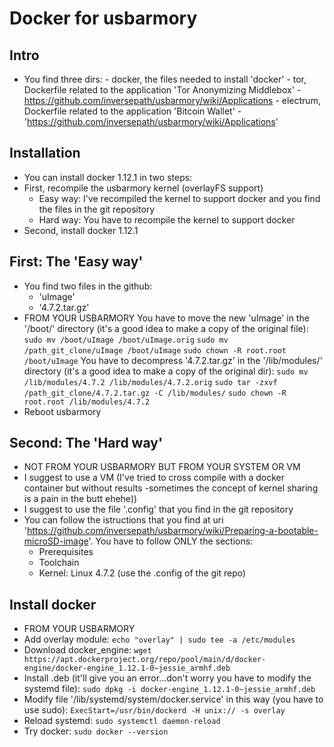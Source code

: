 Docker for usbarmory
====================

## Intro

- You find three dirs:
        - docker, the files needed to install 'docker'
        - tor, Dockerfile related to the application 'Tor Anonymizing Middlebox' - https://github.com/inversepath/usbarmory/wiki/Applications
        - electrum, Dockerfile related to the application 'Bitcoin Wallet' - 'https://github.com/inversepath/usbarmory/wiki/Applications'

## Installation

- You can install docker 1.12.1 in two steps:
- First, recompile the usbarmory kernel (overlayFS support)
	- Easy way: I've recompiled the kernel to support docker and you find the files in the git repository
	- Hard way: You have to recompile the kernel to support docker
- Second, install docker 1.12.1

## First: The 'Easy way'
- You find two files in the github:
	- 'uImage'
	- '4.7.2.tar.gz'
- FROM YOUR USBARMORY
  You have to move the new 'uImage' in the '/boot/' directory (it's a good idea to make a copy of the original file):
  `sudo mv /boot/uImage /boot/uImage.orig`
  `sudo mv /path_git_clone/uImage /boot/uImage`
  `sudo chown -R root.root /boot/uImage`
  You have to decompress '4.7.2.tar.gz' in the '/lib/modules/' directory (it's a good idea to make a copy of the original dir):
  `sudo mv /lib/modules/4.7.2 /lib/modules/4.7.2.orig`
  `sudo tar -zxvf /path_git_clone/4.7.2.tar.gz -C /lib/modules/`
  `sudo chown -R root.root /lib/modules/4.7.2`
- Reboot usbarmory

## Second: The 'Hard way'
- NOT FROM YOUR USBARMORY BUT FROM YOUR SYSTEM OR VM
- I suggest to use a VM (I've tried to cross compile with a docker container but without results -sometimes the concept of kernel sharing is a pain in the butt ehehe))
- I suggest to use the file '.config' that you find in the git repository
- You can follow the istructions that you find at uri 'https://github.com/inversepath/usbarmory/wiki/Preparing-a-bootable-microSD-image'. You have to follow ONLY the sections:
	- Prerequisites
	- Toolchain
	- Kernel: Linux 4.7.2 (use the .config of the git repo)

## Install docker
- FROM YOUR USBARMORY
- Add overlay module:
  `echo "overlay" | sudo tee -a /etc/modules`
- Download docker_engine:
  `wget https://apt.dockerproject.org/repo/pool/main/d/docker-engine/docker-engine_1.12.1-0~jessie_armhf.deb`
- Install .deb (it'll give you an error...don't worry you have to modify the systemd file):
  `sudo dpkg -i docker-engine_1.12.1-0~jessie_armhf.deb`
- Modify file '/lib/systemd/system/docker.service' in this way (you have to use sudo):
  `ExecStart=/usr/bin/dockerd -H unix:// -s overlay`  
- Reload systemd:
  `sudo systemctl daemon-reload`
- Try docker:
  `sudo docker --version`
